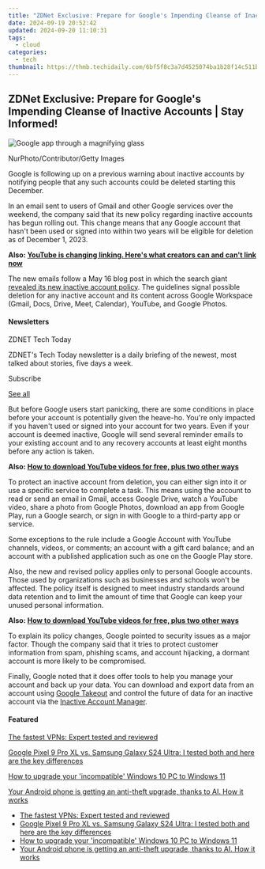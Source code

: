```yaml
---
title: "ZDNet Exclusive: Prepare for Google's Impending Cleanse of Inactive Accounts | Stay Informed!"
date: 2024-09-19 20:52:42
updated: 2024-09-20 11:10:31
tags:
  - cloud
categories:
  - tech
thumbnail: https://thmb.techidaily.com/6bf5f8c3a7d4525074ba1b28f14c511bc7c37f5e8a7742b128774ee55042b67a.jpg
---
```


## ZDNet Exclusive: Prepare for Google's Impending Cleanse of Inactive Accounts | Stay Informed!

![Google app through a magnifying glass](https://www.zdnet.com/a/img/resize/302b5ae1249b61c3444e82f4a6f4342ca2adf9bc/2023/08/07/72e4eef0-a334-4c42-a759-8b1cf8b4e28e/gettyimages-1237940073.jpg?auto=webp&width=1280)

NurPhoto/Contributor/Getty Images

Google is following up on a previous warning about inactive accounts by notifying people that any such accounts could be deleted starting this December. 

In an email sent to users of Gmail and other Google services over the weekend, the company said that its new policy regarding inactive accounts has begun rolling out. This change means that any Google account that hasn't been used or signed into within two years will be eligible for deletion as of December 1, 2023.

**Also: [YouTube is changing linking. Here's what creators can and can't link now](https://www.zdnet.com/article/youtube-is-shaking-up-linking-on-its-platform-heres-what-you-can-and-cant-link-now/)**

The new emails follow a May 16 blog post in which the search giant [revealed its new inactive account policy](https://www.zdnet.com/article/log-in-or-lose-it-google-will-start-deleting-your-unused-personal-accounts/). The guidelines signal possible deletion for any inactive account and its content across Google Workspace (Gmail, Docs, Drive, Meet, Calendar), YouTube, and Google Photos.

#### Newsletters

ZDNET Tech Today

ZDNET's Tech Today newsletter is a daily briefing of the newest, most talked about stories, five days a week.

 Subscribe

[See all](https://www.zdnet.com/newsletters/)

But before Google users start panicking, there are some conditions in place before your account is potentially given the heave-ho. You're only impacted if you haven't used or signed into your account for two years. Even if your account is deemed inactive, Google will send several reminder emails to your existing account and to any recovery accounts at least eight months before any action is taken.

**Also: [How to download YouTube videos for free, plus two other ways](https://www.zdnet.com/home-and-office/home-entertainment/how-to-download-youtube-videos-for-free-plus-two-other-ways/)**

To protect an inactive account from deletion, you can either sign into it or use a specific service to complete a task. This means using the account to read or send an email in Gmail, access Google Drive, watch a YouTube video, share a photo from Google Photos, download an app from Google Play, run a Google search, or sign in with Google to a third-party app or service.

Some exceptions to the rule include a Google Account with YouTube channels, videos, or comments; an account with a gift card balance; and an account with a published application such as one on the Google Play store.

Also, the new and revised policy applies only to personal Google accounts. Those used by organizations such as businesses and schools won't be affected. The policy itself is designed to meet industry standards around data retention and to limit the amount of time that Google can keep your unused personal information.

**Also: [How to download YouTube videos for free, plus two other ways](https://www.zdnet.com/home-and-office/home-entertainment/how-to-download-youtube-videos-for-free-plus-two-other-ways/)**

To explain its policy changes, Google pointed to security issues as a major factor. Though the company said that it tries to protect customer information from spam, phishing scams, and account hijacking, a dormant account is more likely to be compromised.

Finally, Google noted that it does offer tools to help you manage your account and back up your data. You can download and export data from an account using [Google Takeout](https://takeout.google.com/?pli=1) and control the future of data for an inactive account via the [Inactive Account Manager](https://myaccount.google.com/inactive?pli=1).

#### Featured

[The fastest VPNs: Expert tested and reviewed](https://www.zdnet.com/article/fastest-vpn/ "The fastest VPNs: Expert tested and reviewed")

[Google Pixel 9 Pro XL vs. Samsung Galaxy S24 Ultra: I tested both and here are the key differences](https://www.zdnet.com/article/google-pixel-9-pro-xl-vs-samsung-galaxy-s24-ultra/ "Google Pixel 9 Pro XL vs. Samsung Galaxy S24 Ultra: I tested both and here are the key differences")

[How to upgrade your 'incompatible' Windows 10 PC to Windows 11](https://www.zdnet.com/article/how-to-upgrade-your-incompatible-windows-10-pc-to-windows-11/ "How to upgrade your 'incompatible' Windows 10 PC to Windows 11")

[Your Android phone is getting an anti-theft upgrade, thanks to AI. How it works](https://www.zdnet.com/article/your-android-phone-is-getting-an-anti-theft-upgrade-thanks-to-ai-how-it-works/ "Your Android phone is getting an anti-theft upgrade, thanks to AI. How it works")

* [The fastest VPNs: Expert tested and reviewed](https://www.zdnet.com/article/fastest-vpn/ "The fastest VPNs: Expert tested and reviewed")
* [Google Pixel 9 Pro XL vs. Samsung Galaxy S24 Ultra: I tested both and here are the key differences](https://www.zdnet.com/article/google-pixel-9-pro-xl-vs-samsung-galaxy-s24-ultra/ "Google Pixel 9 Pro XL vs. Samsung Galaxy S24 Ultra: I tested both and here are the key differences")
* [How to upgrade your 'incompatible' Windows 10 PC to Windows 11](https://www.zdnet.com/article/how-to-upgrade-your-incompatible-windows-10-pc-to-windows-11/ "How to upgrade your 'incompatible' Windows 10 PC to Windows 11")
* [Your Android phone is getting an anti-theft upgrade, thanks to AI. How it works](https://www.zdnet.com/article/your-android-phone-is-getting-an-anti-theft-upgrade-thanks-to-ai-how-it-works/ "Your Android phone is getting an anti-theft upgrade, thanks to AI. How it works")

<ins class="adsbygoogle"
     style="display:block"
     data-ad-format="autorelaxed"
     data-ad-client="ca-pub-7571918770474297"
     data-ad-slot="1223367746"></ins>



<ins class="adsbygoogle"
     style="display:block"
     data-ad-client="ca-pub-7571918770474297"
     data-ad-slot="8358498916"
     data-ad-format="auto"
     data-full-width-responsive="true"></ins>
